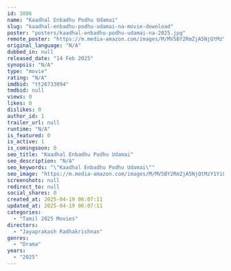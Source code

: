 ```yaml
---
id: 3806
name: "Kaadhal Enbadhu Podhu Udamai"
slug: "kaadhal-enbadhu-podhu-udamai-na-movie-download"
poster: "posters/kaadhal-enbadhu-podhu-udamai-na-2025.jpg"
remote_poster: "https://m.media-amazon.com/images/M/MV5BY2RmZjA5NjQtMzY1Yi00YmVjLTlmZDktMzUwZTFiNTNhOTE1XkEyXkFqcGc@._V1_SX300.jpg"
original_language: "N/A"
dubbed_in: null
released_date: "14 Feb 2025"
synopsis: "N/A"
type: "movie"
rating: "N/A"
imdbid: "tt26733094"
tmdbid: null
views: 0
likes: 0
dislikes: 0
author_id: 1
trailer_url: null
runtime: "N/A"
is_featured: 0
is_active: 1
is_comingsoon: 0
seo_title: "Kaadhal Enbadhu Podhu Udamai"
seo_description: "N/A"
seo_keywords: "\"Kaadhal Enbadhu Podhu Udamai\""
seo_image: "https://m.media-amazon.com/images/M/MV5BY2RmZjA5NjQtMzY1Yi00YmVjLTlmZDktMzUwZTFiNTNhOTE1XkEyXkFqcGc@._V1_SX300.jpg"
screenshots: null
redirect_to: null
social_shares: 0
created_at: 2025-04-19 06:07:11
updated_at: 2025-04-19 06:07:11
categories:
  - "Tamil 2025 Movies"
directors:
  - "Jayaprakash Radhakrishnan"
genres:
  - "Drama"
years:
  - "2025"
---
```

